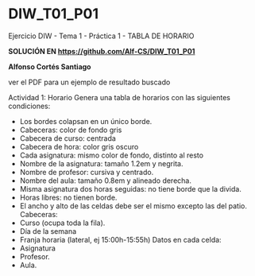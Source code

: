 # DIW_T01_P01
Ejercicio DIW - Tema 1 - Práctica 1 - TABLA DE HORARIO

**SOLUCIÓN EN https://github.com/Alf-CS/DIW_T01_P01**

**Alfonso Cortés Santiago**


ver el PDF para un ejemplo de resultado buscado

Actividad 1: Horario
Genera una tabla de horarios con las siguientes condiciones:
  - Los bordes colapsan en un único borde.
  - Cabeceras: color de fondo gris
  - Cabecera de curso: centrada
  - Cabecera de hora: color gris oscuro
  - Cada asignatura: mismo color de fondo, distinto al resto
  - Nombre de la asignatura: tamaño 1.2em y negrita.
  - Nombre de profesor: cursiva y centrado.
  - Nombre del aula: tamaño 0.8em y alineado derecha.
  - Misma asignatura dos horas seguidas: no tiene borde que la divida.
  - Horas libres: no tienen borde.
  - El ancho y alto de las celdas debe ser el mismo excepto las del patio.
Cabeceras:
  - Curso (ocupa toda la fila).
  - Día de la semana
  - Franja horaria (lateral, ej 15:00h-15:55h)
Datos en cada celda:
  - Asignatura
  - Profesor.
  - Aula.
